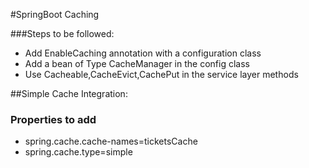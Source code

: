 #SpringBoot Caching

###Steps to be followed:

* Add EnableCaching annotation with a configuration class
* Add a bean of Type CacheManager in the config class
* Use Cacheable,CacheEvict,CachePut in the service layer methods

##Simple Cache Integration:
### Properties to add
* spring.cache.cache-names=ticketsCache
* spring.cache.type=simple